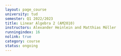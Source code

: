 ```yaml
---
layout: page_course
university: tud
semester: Q1 2022/2023
title: Linear Algebra 2 (AM2010)
instructors: Alexander Heinlein and Matthias Möller
runningindex: 16
nolink: true
category: course
status: ongoing
---
```

